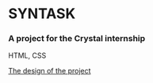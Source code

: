 # SYNTASK
### A project for the Crystal internship

HTML, CSS


[The design of the project](https://www.figma.com/design/In5TRBo9fk8Psg8iH6bZuI/20-Fully-Editable-Hero-Sections---Free-Figma-File-(Community)?node-id=1-35943&t=bzgy2txochAaMePz-0)